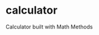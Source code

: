 # calculator
Calculator built with Math Methods
[](https://github.com/5ebs/calculator/blob/master/calculator.JPG)
